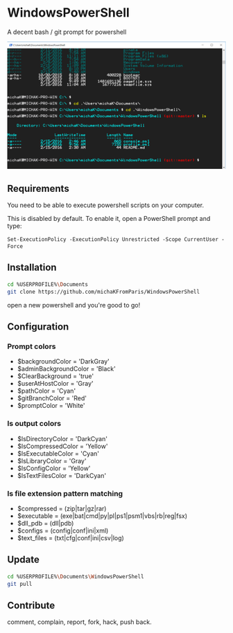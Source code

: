# WindowsPowerShell
A decent bash / git prompt for powershell 

![](www/img/screenshot.png)
## Requirements

You need to be able to execute powershell scripts on your computer.

This is disabled by default. To enable it, open a PowerShell prompt and type:

```posh
Set-ExecutionPolicy -ExecutionPolicy Unrestricted -Scope CurrentUser -Force
```

## Installation

```bash
cd %USERPROFILE%\Documents
git clone https://github.com/michaKFromParis/WindowsPowerShell
```
open a new powershell and you're good to go!

## Configuration

### Prompt colors

* $backgroundColor          = 'DarkGray'
* $adminBackgroundColor     = 'Black'
* $ClearBackground          = 'true'
* $userAtHostColor          = 'Gray'
* $pathColor                = 'Cyan'
* $gitBranchColor           = 'Red'
* $promptColor              = 'White'

### ls output colors

* $lsDirectoryColor         = 'DarkCyan'
* $lsCompressedColor        = 'Yellow'
* $lsExecutableColor        = 'Cyan'
* $lsLibraryColor           = 'Gray'
* $lsConfigColor            = 'Yellow'
* $lsTextFilesColor         = 'DarkCyan'

### ls file extension pattern matching

* $compressed = (zip|tar|gz|rar)
* $executable = (exe|bat|cmd|py|pl|ps1|psm1|vbs|rb|reg|fsx)
* $dll_pdb = (dll|pdb)
* $configs    = (config|conf|ini|xml)
* $text_files = (txt|cfg|conf|ini|csv|log)

## Update

```bash
cd %USERPROFILE%\Documents\WindowsPowerShell
git pull
```

## Contribute

comment, complain, report, fork, hack, push back.

